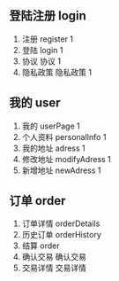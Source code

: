 
## 登陆注册 login
1. 注册         register  1
2. 登陆         login     1
3. 协议         协议      1 
4. 隐私政策      隐私政策  1

## 我的 user
1. 我的          userPage       1
2. 个人资料      personalInfo   1
3. 我的地址      adress         1
4. 修改地址      modifyAdress   1 
5. 新增地址      newAdress      1

## 订单  order
1. 订单详情      orderDetails
2. 历史订单      orderHistory
3. 结算          order
4. 确认交易      确认交易
5. 交易详情      交易详情
